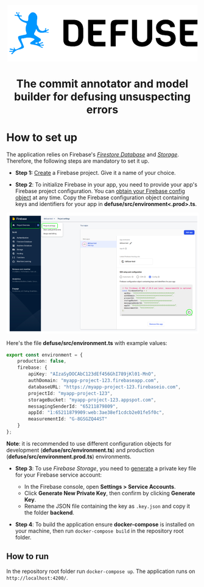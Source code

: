 <p align="center" width="100%">
    <img src="./media/logo-text-small.png"> 
</p>

<h1 align="center">The commit annotator and model builder for defusing unsuspecting errors</h1>


# How to set up

The application relies on Firebase's [*Firestore Database*]() and [*Storage*](). Therefore, the following steps are mandatory to set it up.

* **Step 1:** [Create](https://firebase.google.com/docs/web/setup#create-firebase-project) a Firebase project. Give it a name of your choice.

* **Step 2**: To initialize Firebase in your app, you need to provide your app's Firebase project configuration. You can [obtain your Firebase config object](https://support.google.com/firebase/answer/7015592) at any time.
Copy the Firebase configuration object containing keys and identifiers for your app in **defuse/src/environment<.prod>.ts**.


![Alt img](./media/firebase-project-configuration.png)

Here's the file **defuse/src/environment.ts** with example values:

```typescript
export const environment = {
    production: false,
    firebase: {
        apiKey: "AIzaSyDOCAbC123dEf456GhI789jKl01-MnO",
        authDomain: "myapp-project-123.firebaseapp.com",
        databaseURL: "https://myapp-project-123.firebaseio.com",
        projectId: "myapp-project-123",
        storageBucket: "myapp-project-123.appspot.com",
        messagingSenderId: "65211879809",
        appId: "1:65211879909:web:3ae38ef1cdcb2e01fe5f0c",
        measurementId: "G-8GSGZQ44ST"
    }
};
```

**Note**: it is recommended to use different configuration objects for development (**defuse/src/environment.ts**) and production (**defuse/src/environment.prod.ts**) environments.

* **Step 3**: To use *Firebase Storage*, you need to [generate](https://firebase.google.com/docs/admin/setup?authuser=0#initialize-sdk) a private key file for your Firebase service account:
    - In the Firebase console, open **Settings > Service Accounts**.
    - Click **Generate New Private Key**, then confirm by clicking **Generate Key**.
    - Rename the JSON file containing the key as `.key.json` and copy it the folder **backend**.

* **Step 4**: To build the application ensure **docker-compose** is installed on your machine, then run `docker-compose build` in the repository root folder.


## How to run

In the repository root folder run `docker-compose up`.
The application runs on `http://localhost:4200/`.



